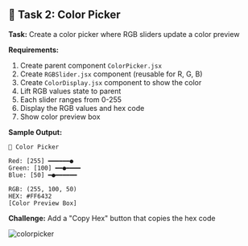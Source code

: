 ## 🎯 Task 2: Color Picker

**Task:** Create a color picker where RGB sliders update a color preview

**Requirements:**
1. Create parent component `ColorPicker.jsx`
2. Create `RGBSlider.jsx` component (reusable for R, G, B)
3. Create `ColorDisplay.jsx` component to show the color
4. Lift RGB values state to parent
5. Each slider ranges from 0-255
6. Display the RGB values and hex code
7. Show color preview box

**Sample Output:**
```
🎨 Color Picker

Red: [255] ━━━━━━●
Green: [100] ━━●━━━━
Blue: [50] ━●━━━━━━

RGB: (255, 100, 50)
HEX: #FF6432
[Color Preview Box]
```

**Challenge:** Add a "Copy Hex" button that copies the hex code

![colorpicker]()
